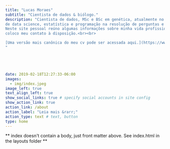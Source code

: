 ```yaml
---
title: "Lucas Moraes"
subtitle: "Cientista de dados & biólogo."
description: "Cientista de dados, MSc e BSc em genética, atualmente no mercado de trabalho.<br><br> Uso ferramentas
de data science, estatística e programação na resolução de perguntas e problemas.<br><br>
Neste site pessoal reúno algumas informações sobre minha vida profissional, portfolio e 
coloco meu contato à disposição.<br><br>

[Uma versão mais canônica do meu cv pode ser acessada aqui.](https://www.lucasmoraes.org/cv/)
"





date: 2019-02-18T12:27:33-06:00
images:
  - img/index.jpeg
image_left: true
text_align_left: true
show_social_links: true # specify social accounts in site config
show_action_link: true
action_link: /about
action_label: "Leia mais &rarr;"
action_type: text # text, button
type: home
---
```


** index doesn't contain a body, just front matter above.
See index.html in the layouts folder **
